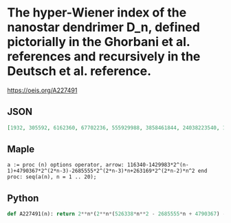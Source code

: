 # The hyper\-Wiener index of the nanostar dendrimer D\_n, defined pictorially in the Ghorbani et al\. references and recursively in the Deutsch et al\. reference\.
https://oeis.org/A227491
## JSON
```JSON
[1932, 305592, 6162360, 67702236, 555929988, 3858461844, 24038223540, 139011929844, 761612920692, 4005957732468, 20412297267828, 101407748443764, 493489861416564, 2360705148118644, 11131067755529844, 51842363941865076, 238902338228766324]
```
## Maple
```Maple
a := proc (n) options operator, arrow: 116340-1429983*2^(n-1)+4790367*2^(2*n-3)-2685555*2^(2*n-3)*n+263169*2^(2*n-2)*n^2 end proc: seq(a(n), n = 1 .. 20);
```
## Python
```Python
def A227491(n): return 2**n*(2**n*(526338*n**2 - 2685555*n + 4790367) - 5719932)//8 + 116340 # _Chai Wah Wu_, Mar 11 2021
```
